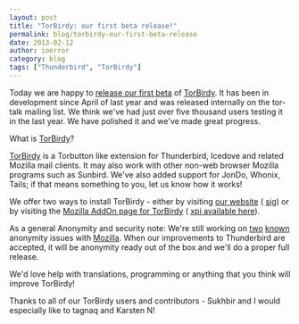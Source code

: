 ```yaml
---
layout: post
title: "TorBirdy: our first beta release!"
permalink: blog/torbirdy-our-first-beta-release
date: 2013-02-12
author: ioerror
category: blog
tags: ["Thunderbird", "TorBirdy"]
---
```


Today we are happy to [release our first beta](https://lists.torproject.org/pipermail/tor-talk/2013-February/027277.html) of [TorBirdy](https://trac.torproject.org/projects/tor/wiki/torbirdy). It has been in development since April of last year and was released internally on the tor-talk mailing list. We think we've had just over five thousand users testing it in the last year. We have polished it and we've made great progress.

What is [TorBirdy](https://trac.torproject.org/projects/tor/wiki/torbirdy)?

[TorBirdy](https://trac.torproject.org/projects/tor/wiki/torbirdy) is a Torbutton like extension for Thunderbird, Icedove and related Mozilla mail clients. It may also work with other non-web browser Mozilla programs such as Sunbird. We've also added support for JonDo, Whonix, Tails; if that means something to you, let us know how it works!

We offer two ways to install TorBirdy - either by visiting [our website](https://www.torproject.org/dist/torbirdy/torbirdy-0.1.0.xpi) ( [sig](https://www.torproject.org/dist/torbirdy/torbirdy-0.1.0.xpi.asc)) or by visiting the [Mozilla AddOn page for TorBirdy](https://addons.mozilla.org/en-US/thunderbird/addon/torbirdy/) ( [xpi available here](https://addons.mozilla.org/thunderbird/downloads/file/191748/torbirdy-0.1.0-tb.xpi?src=dp-btn-primary)).

As a general Anonymity and security note: We're still working on [two](https://trac.torproject.org/projects/tor/ticket/6314) [known](https://trac.torproject.org/projects/tor/ticket/6315) anonymity issues with [Mozilla](https://bugzilla.mozilla.org/show_bug.cgi?id=776397). When our improvements to Thunderbird are accepted, it will be anonymity ready out of the box and we'll do a proper full release.

We'd love help with translations, programming or anything that you think will improve TorBirdy!

Thanks to all of our TorBirdy users and contributors - Sukhbir and I would especially like to tagnaq and Karsten N!

